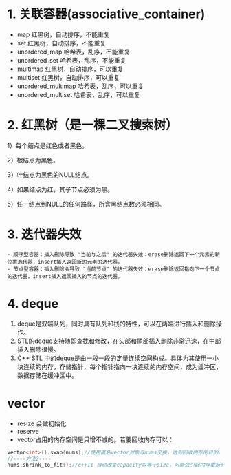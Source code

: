 # 1. 关联容器(associative_container)
- map                红黑树，自动排序，不能重复
- set                红黑树，自动排序，不能重复
- unordered_map      哈希表，乱序，不能重复
- unordered_set      哈希表，乱序，不能重复
- multimap           红黑树，自动排序，可以重复
- multiset           红黑树，自动排序，可以重复
- unordered_multimap 哈希表，乱序，可以重复
- unordered_multiset 哈希表，乱序，可以重复

# 2. 红黑树（是一棵二叉搜索树）
1）每个结点是红色或者黑色。

2）根结点为黑色。

3）叶结点为黑色的NULL结点。

4）如果结点为红，其子节点必须为黑。

5）任一结点到NULL的任何路径，所含黑结点数必须相同。

# 3. 迭代器失效
    - 顺序型容器：插入删除导致 "当前与之后" 的迭代器失效：erase删除返回下一个元素的新位置迭代器，insert插入返回新的元素的迭代器。
    - 节点型容器：插入删除会导致 "当前节点" 的迭代器失效：erase删除返回指向下一个节点的迭代器，insert插入返回插入的节点的迭代器。

# 4. deque
1. deque是双端队列，同时具有队列和栈的特性，可以在两端进行插入和删除操作。
2. STL的deque支持随即查找和修改，在头部和尾部插入删除非常迅速，在中部插入删除很慢。
3. C++ STL 中的deque是由一段一段的定量连续空间构成。具体为其使用一小块连续的内存，存储指针，每个指针指向一块连续的内存空间，成为缓冲区，数据存储在缓冲区中。

# vector
- resize 会做初始化
- reserve
- vector占用的内存空间是只增不减的。若要回收内存可以：
```c++
vector<int>().swap(nums);//使用匿名vector对象与nums交换，达到回收内存的目的。
//----方法2----
nums.shrink_to_fit();//c++11 自动改变capacity以等于size，可能会引起内存重新分配。
```